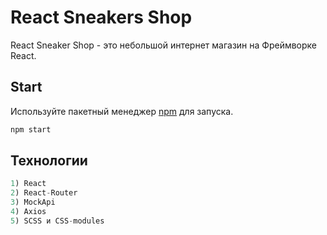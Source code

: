 # React Sneakers Shop

React Sneaker Shop - это небольшой интернет магазин на Фреймворке React.

## Start

Используйте пакетный менеджер [npm](https://www.npmjs.com) для запуска.

```bash
npm start
```

## Технологии

```python
1) React
2) React-Router
3) MockApi
4) Axios
5) SCSS и CSS-modules
```